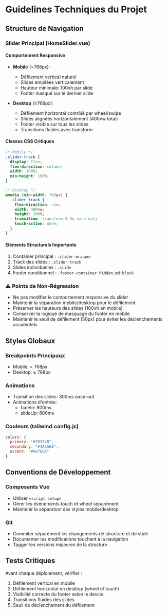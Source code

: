 # Guidelines Techniques du Projet

## Structure de Navigation

### Slider Principal (HomeSlider.vue)

#### Comportement Responsive

- **Mobile** (<768px):

  - Défilement vertical naturel
  - Slides empilées verticalement
  - Hauteur minimale: 100vh par slide
  - Footer masqué sur le dernier slide

- **Desktop** (≥768px):
  - Défilement horizontal contrôlé par wheel/swipe
  - Slides alignées horizontalement (400vw total)
  - Footer visible sur tous les slides
  - Transitions fluides avec transform

#### Classes CSS Critiques

```css
/* Mobile */
.slider-track {
  display: flex;
  flex-direction: column;
  width: 100%;
  min-height: 100%;
}

/* Desktop */
@media (min-width: 769px) {
  .slider-track {
    flex-direction: row;
    width: 400vw;
    height: 100%;
    transition: transform 0.3s ease-out;
    touch-action: none;
  }
}
```

#### Éléments Structurels Importants

1. Container principal : `.slider-wrapper`
2. Track des slides : `.slider-track`
3. Slides individuelles : `.slide`
4. Footer conditionnel : `.footer-container.hidden.md:block`

### ⚠️ Points de Non-Régression

- Ne pas modifier le comportement responsive du slider
- Maintenir la séparation mobile/desktop pour le défilement
- Préserver les hauteurs des slides (100vh en mobile)
- Conserver la logique de masquage du footer en mobile
- Maintenir le seuil de défilement (50px) pour éviter les déclenchements accidentels

## Styles Globaux

### Breakpoints Principaux

- Mobile: < 768px
- Desktop: ≥ 768px

### Animations

- Transition des slides: 300ms ease-out
- Animations d'entrée:
  - fadeIn: 800ms
  - slideUp: 800ms

### Couleurs (tailwind.config.js)

```js
colors: {
  primary: "#2D3748",
  secondary: "#4A5568",
  accent: "#667EEA"
}
```

## Conventions de Développement

### Composants Vue

- Utiliser `<script setup>`
- Gérer les événements touch et wheel séparément
- Maintenir la séparation des styles mobile/desktop

### Git

- Commiter séparément les changements de structure et de style
- Documenter les modifications touchant à la navigation
- Tagger les versions majeures de la structure

## Tests Critiques

Avant chaque déploiement, vérifier :

1. Défilement vertical en mobile
2. Défilement horizontal en desktop (wheel et touch)
3. Visibilité correcte du footer selon le device
4. Transitions fluides des slides
5. Seuil de déclenchement du défilement
